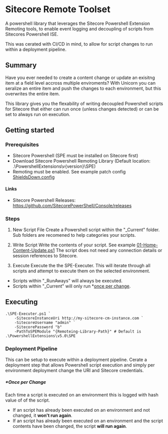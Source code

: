 # Sitecore Remote Toolset
A powershell library that leverages the Sitecore Powershell Extension Remoting tools, to enable event logging and decoupling of scripts from Sitecores Powershell ISE. 

This was cerated with CI/CD in mind, to allow for script changes to run within a deployment pipeline.

## Summary
Have you ever needed to create a content change or update an exisitng item at a field level accross multiple enviroments? 
With Unicorn you can seralize an entire item and push the changes to each environment, but this overwrites the entire item.

This library gives you the flexability of writing decoupled Powershell scripts for Sitecore that either can run once (unless changes detected) or can be set to always run on execution. 

## Getting started

### Prerequisites
- Sitecore Powershell (SPE must be installed on Sitecore first) 
- Download Sitecore Powershell Remoting Library (Default location: .\PowershellExtensions\v{version}\SPE)
- Remoting must be enabled. See example patch config [ShieldsDown.config](./Configs/ShieldsDown.config)

#### Links
- Sitecore Powershell Releases: https://github.com/SitecorePowerShell/Console/releases

### Steps 
1. New Script File
Create a Powershell script within the "_Current" folder. Sub folders are recomened to help categories your scripts. 

2. Write Script
Write the contents of your script. See example [01-Home-Content-Update.ps1](./_Current/02-TestScripts/01-Home-Content-Update.ps1)
The script does not need any connection details or session references to Sitecore. 

3. Execute 
Execute the the SPE-Executer. This will iterate through all scripts and attempt to execute them on the selected environment. 
 - Scripts within "_RunAways" will always be executed. 
 - Scripts within "_Current" will only run *[once per change](#once-per-change). 


## Executing
```
.\SPE-Executer.ps1 ` 
    -SitecoreInstanceUri http://my-sitecore-cm-instance.com `
    -SitecoreUsername "admin" `
    -SitecorePassword "b"
    -PathToSPEModule "{Remoteing-Library-Path}" # Default is .\PowershellExtensions\v5.0\SPE
```

### Deployment Pipeline
This can be setup to execute within a deployment pipeline. 
Cerate a deployment step that allows Powershell script execution and simply per environment deployment change the URI and Sitecore credentials. 


##### *Once per Change
Each time a script is executed on an environment this is logged with hash value of of the script. 
- If an script has already been executed on an environment and not changed, it **won't run again**. 
- If an script has already been executed on an environment and the script contents have been changed, the script **will run again**.